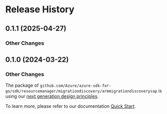 # Release History

## 0.1.1 (2025-04-27)
### Other Changes


## 0.1.0 (2024-03-22)
### Other Changes

The package of `github.com/Azure/azure-sdk-for-go/sdk/resourcemanager/migrationdiscovery/armmigrationdiscoverysap` is using our [next generation design principles](https://azure.github.io/azure-sdk/general_introduction.html).

To learn more, please refer to our documentation [Quick Start](https://aka.ms/azsdk/go/mgmt).